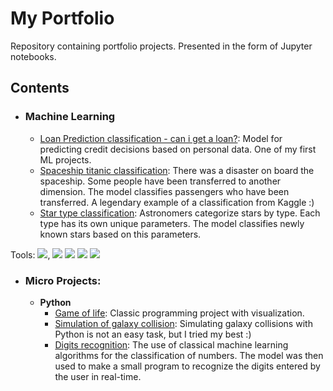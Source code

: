 # My Portfolio
Repository containing portfolio projects. Presented in the form of Jupyter notebooks.

## Contents

- ### Machine Learning

	- [Loan Prediction classification - can i get a loan?](https://github.com/Chemafiz/portfolio/blob/main/loan_prediction.ipynb): Model for predicting credit decisions based on personal data. One of my first ML projects.  
	- [Spaceship titanic classification](https://github.com/Chemafiz/portfolio/blob/main/spaceship_titanic.ipynb): There was a disaster on board the spaceship. Some people have been transferred to another dimension. The model classifies passengers who have been transferred. A legendary example of a classification from Kaggle :) 
	- [Star type classification](https://github.com/Chemafiz/portfolio/blob/main/star_classification.ipynb): Astronomers categorize stars by type. Each type has its own unique parameters. The model classifies newly known stars based on this parameters. 

Tools:
	 <img src="https://img.shields.io/badge/-scikitlearn-1b2638?style=flat-square&logo=scikitlearn&logoColor=orange"/>,
	 <img src="https://img.shields.io/badge/-pandas-1b2638?style=flat-square&logo=pandas&logoColor=orange"/>
	<img src="https://img.shields.io/badge/-numpy-1b2638?style=flat-square&logo=numpy&logoColor=orange"/>
	<img src="https://img.shields.io/badge/-matplotlib-1b2638?style=flat-square&logo=matplotlib&logoColor=orange"/>
	<img src="https://img.shields.io/badge/-numpy-1b2638?style=flat-square&logo=numpy&logoColor=orange"/>

- ### Micro Projects: 

	- __Python__
		- [Game of life](https://github.com/Chemafiz/portfolio/tree/main/game%20of%20life): Classic programming project with visualization.  
		- [Simulation of galaxy collision](https://github.com/Chemafiz/portfolio/tree/main/galaxy%20collision%20simulation): Simulating galaxy collisions with Python is not an easy task, but I tried my best :)
		- [Digits recognition](https://github.com/Chemafiz/portfolio/tree/main/digits%20recognition): The use of classical machine learning algorithms for the classification of numbers. The model was then used to make a small program to recognize the digits entered by the user in real-time.
